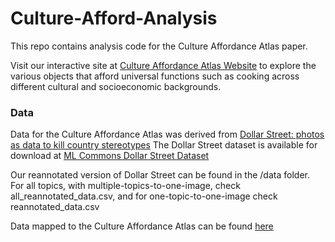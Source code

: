 # Culture-Afford-Analysis
This repo contains analysis code for the Culture Affordance Atlas paper.

Visit our interactive site at [Culture Affordance Atlas Website](https://anonymous.4open.science/w/Culture-Affordance-Atlas-2442/) to explore the various objects  that afford universal functions such as cooking across different cultural and socioeconomic backgrounds.

### Data
 Data for the Culture Affordance Atlas was derived from  [Dollar Street: photos as data to kill country stereotypes](https://www.gapminder.org/dollar-street) 
 The Dollar Street dataset is available for download at [ML Commons Dollar Street Dataset](https://mlcommons.org/datasets/dollar-street/)

 Our reannotated version of Dollar Street can be found in the /data folder. 
 For all topics, with multiple-topics-to-one-image, check all_reannotated_data.csv, and for one-topic-to-one-image check reannotated_data.csv

 Data mapped to the Culture Affordance Atlas can be found [here](https://docs.google.com/spreadsheets/d/19EPUgynIzSIzDUOSMWNkGZee-S7wqiduFVJh1wwi3ys/edit?usp=sharing)
